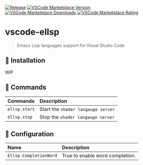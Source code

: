 [![Release](https://img.shields.io/github/tag/jcs-elpa/ellsp.svg?label=release&logo=github)](https://github.com/jcs-elpa/ellsp/releases/latest)
[![VSCode Marketplace Version](https://img.shields.io/visual-studio-marketplace/v/jcs090218.ellsp?label=VSCode%20Marketplace&logo=visualstudiocode)](https://marketplace.visualstudio.com/items?itemName=jcs090218.ellsp)
[![VSCode Marketplace Downloads](https://img.shields.io/visual-studio-marketplace/d/jcs090218.ellsp)](https://marketplace.visualstudio.com/items?itemName=jcs090218.ellsp)
[![VSCode Marketplace Rating](https://img.shields.io/visual-studio-marketplace/r/jcs090218.ellsp)](https://marketplace.visualstudio.com/items?itemName=jcs090218.ellsp)

# vscode-ellsp
> Emacs Lisp languages support for Visual Studio Code

## 💾 Installation

WIP

## 📇 Commands

| Commands      | Description                        |
|:--------------|:-----------------------------------|
| `ellsp.start` | Start the `shader langauge server` |
| `ellsp.stop`  | Stop the `shader langauge server`  |

## 🔧 Configuration

| Name                   | Description                     |
|:-----------------------|:--------------------------------|
| `Ellsp.CompletionWord` | True to enable word completion. |
